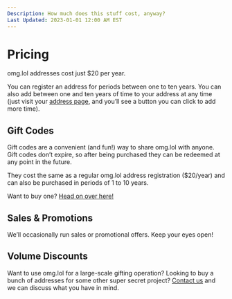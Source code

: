 ```yaml
---
Description: How much does this stuff cost, anyway?  
Last Updated: 2023-01-01 12:00 AM EST
---
```


# Pricing

omg.lol addresses cost just $20 per year.

You can register an address for periods between one to ten years. You can also add between one and ten years of time to your address at any time (just visit your [address page](https://home.omg.lol/addresses), and you’ll see a button you can click to add more time).

## Gift Codes

Gift codes are a convenient (and fun!) way to share omg.lol with anyone. Gift codes don’t expire, so after being purchased they can be redeemed at any point in the future.

They cost the same as a regular omg.lol address registration ($20/year) and can also be purchased in periods of 1 to 10 years.

Want to buy one? <a href="https://home.omg.lol/gift">Head on over here!</a>

## Sales & Promotions

We’ll occasionally run sales or promotional offers. Keep your eyes open!

## Volume Discounts

Want to use omg.lol for a large-scale gifting operation? Looking to buy a bunch of addresses for some other super secret project? [Contact us](/info/contact) and we can discuss what you have in mind.
